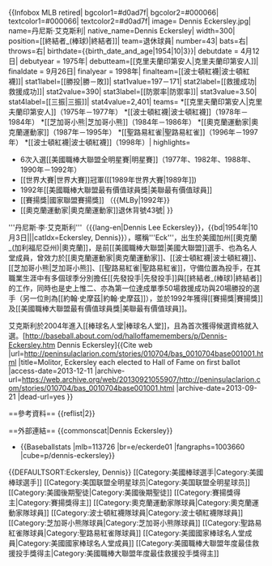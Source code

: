 {{Infobox MLB retired|
bgcolor1=#d0ad7f|
bgcolor2=#000066|
textcolor1=#000066|
textcolor2=#d0ad7f|
image= Dennis Eckersley.jpg| 
name=丹尼斯·艾克斯利|
native_name=Dennis Eckersley|
width=300|
position=[[終結者_(棒球)|終結者]]|
team=退休球員|
number=43|
bats=右|
throws=右|
birthdate={{birth_date_and_age|1954|10|3}}|
debutdate  = 4月12日| 
debutyear  = 1975年|
debutteam=[[克里夫蘭印第安人|克里夫蘭印第安人]]|
finaldate  = 9月26日| 
finalyear  = 1998年| 
finalteam=[[波士頓紅襪|波士頓紅襪]]|
stat1label=[[勝投|勝－敗]]|
stat1value=197－171|
stat2label=[[救援成功|救援成功]]|
stat2value=390|
stat3label=[[防禦率|防禦率]]|
stat3value=3.50|
stat4label=[[三振|三振]]|
stat4value=2,401|
teams=<nowiki></nowiki>
*[[克里夫蘭印第安人|克里夫蘭印第安人]]（1975年－1977年）
*[[波士頓紅襪|波士頓紅襪]]（1978年－1984年）
*[[芝加哥小熊|芝加哥小熊]]（1984年－1986年）
*[[奧克蘭運動家|奧克蘭運動家]]（1987年－1995年）
*[[聖路易紅雀|聖路易紅雀]]（1996年－1997年）
*[[波士頓紅襪|波士頓紅襪]]（1998年）|
highlights=<nowiki></nowiki>
* 6次入選[[美國職棒大聯盟全明星賽|明星賽]]（1977年、1982年、1988年、1990年－1992年）
* [[世界大賽|世界大賽]]冠軍([[1989年世界大賽|1989年]])
* 1992年[[美國職棒大聯盟最有價值球員獎|美聯最有價值球員]]
* [[賽揚獎|國家聯盟賽揚獎]] （{{MLBy|1992年}}
* [[奧克蘭運動家|奧克蘭運動家]]退休背號43號|
}}

'''丹尼斯·李·艾克斯利'''（{{lang-en|Dennis Lee Eckersley}}，{{bd|1954年|10月3日|||catIdx=Eckersley, Dennis}}），暱稱'''Eck'''，出生於美國加州[[奧克蘭_(加利福尼亞州)|奧克蘭]]，是前[[美國職棒大聯盟|美國大聯盟]]選手、也為名人堂成員，曾效力於[[奧克蘭運動家|奧克蘭運動家]]、[[波士頓紅襪|波士頓紅襪]]、[[芝加哥小熊|芝加哥小熊]]、[[聖路易紅雀|聖路易紅雀]]，守備位置為投手，在其職業生涯中有多個球季分別擔任[[先發投手|先發投手]]與[[終結者_(棒球)|終結者]]的工作，同時也是史上惟二、亦為第一位達成單季50場救援成功與20場勝投的選手（另一位則為[[約翰·史摩茲|約翰·史摩茲]]），並於1992年獲得[[賽揚獎|賽揚獎]]及[[美國職棒大聯盟最有價值球員獎|美聯最有價值球員]]。

艾克斯利於2004年進入[[棒球名人堂|棒球名人堂]]，且為首次獲得候選資格就入選。<ref>[http://baseball.about.com/od/halloffamemembers/p/Dennis-Eckersley.htm Dennis Eckersley]</ref><ref>{{Cite web |url=http://peninsulaclarion.com/stories/010704/bas_0010704base001001.html |title=Molitor, Eckersley each elected to Hall of Fame on first ballot |access-date=2013-12-11 |archive-url=https://web.archive.org/web/20130921055907/http://peninsulaclarion.com/stories/010704/bas_0010704base001001.html |archive-date=2013-09-21 |dead-url=yes }}</ref>

==參考資料==
{{reflist|2}}

==外部連結==
{{commonscat|Dennis Eckersley}}
* {{Baseballstats |mlb=113726 |br=e/eckerde01 |fangraphs=1003660 |cube=p/dennis-eckersley}}

{{DEFAULTSORT:Eckersley, Dennis}}
[[Category:美國棒球選手|Category:美國棒球選手]]
[[Category:美国联盟全明星球员|Category:美国联盟全明星球员]]
[[Category:美國後期聖徒|Category:美國後期聖徒]]
[[Category:賽揚獎得主|Category:賽揚獎得主]]
[[Category:奧克蘭運動家隊球員|Category:奧克蘭運動家隊球員]]
[[Category:波士頓紅襪隊球員|Category:波士頓紅襪隊球員]]
[[Category:芝加哥小熊隊球員|Category:芝加哥小熊隊球員]]
[[Category:聖路易紅雀隊球員|Category:聖路易紅雀隊球員]]
[[Category:美國國家棒球名人堂成員|Category:美國國家棒球名人堂成員]]
[[Category:美國職棒大聯盟年度最佳救援投手獎得主|Category:美國職棒大聯盟年度最佳救援投手獎得主]]